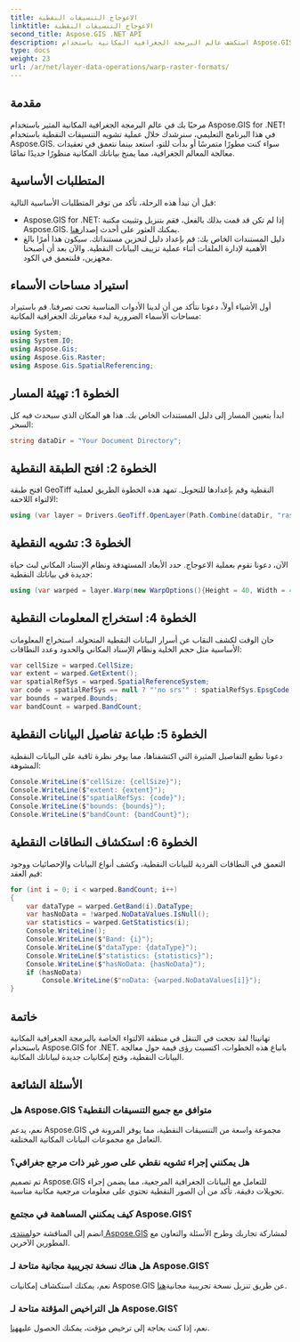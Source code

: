 ```yaml
---
title: الاعوجاج التنسيقات النقطية
linktitle: الاعوجاج التنسيقات النقطية
second_title: Aspose.GIS .NET API
description: استكشف عالم البرمجة الجغرافية المكانية باستخدام Aspose.GIS for .NET. تعلم كيفية تشويه التنسيقات النقطية خطوة بخطوة لتحسين تصور البيانات المكانية.
type: docs
weight: 23
url: /ar/net/layer-data-operations/warp-raster-formats/
---
```

## مقدمة
مرحبًا بك في عالم البرمجة الجغرافية المكانية المثير باستخدام Aspose.GIS for .NET! في هذا البرنامج التعليمي، سنرشدك خلال عملية تشويه التنسيقات النقطية باستخدام Aspose.GIS. سواء كنت مطورًا متمرسًا أو بدأت للتو، استعد بينما نتعمق في تعقيدات معالجة المعالم الجغرافية، مما يمنح بياناتك المكانية منظورًا جديدًا تمامًا.
## المتطلبات الأساسية
قبل أن نبدأ هذه الرحلة، تأكد من توفر المتطلبات الأساسية التالية:
-  Aspose.GIS for .NET: إذا لم تكن قد قمت بذلك بالفعل، فقم بتنزيل وتثبيت مكتبة Aspose.GIS. يمكنك العثور على أحدث إصدار[هنا](https://releases.aspose.com/gis/net/).
- دليل المستندات الخاص بك: قم بإعداد دليل لتخزين مستنداتك. سيكون هذا أمرًا بالغ الأهمية لإدارة الملفات أثناء عملية تزييف البيانات النقطية.
والآن بعد أن أصبحنا مجهزين، فلنتعمق في الكود.
## استيراد مساحات الأسماء
أول الأشياء أولاً، دعونا نتأكد من أن لدينا الأدوات المناسبة تحت تصرفنا. قم باستيراد مساحات الأسماء الضرورية لبدء مغامرتك الجغرافية المكانية:
```csharp
using System;
using System.IO;
using Aspose.Gis;
using Aspose.Gis.Raster;
using Aspose.Gis.SpatialReferencing;
```
## الخطوة 1: تهيئة المسار
ابدأ بتعيين المسار إلى دليل المستندات الخاص بك. هذا هو المكان الذي سيحدث فيه كل السحر:
```csharp
string dataDir = "Your Document Directory";
```
## الخطوة 2: افتح الطبقة النقطية
افتح طبقة GeoTiff النقطية وقم بإعدادها للتحويل. تمهد هذه الخطوة الطريق لعملية الالتواء اللاحقة:
```csharp
using (var layer = Drivers.GeoTiff.OpenLayer(Path.Combine(dataDir, "raster_float32.tif")))
```
## الخطوة 3: تشويه النقطية
الآن، دعونا نقوم بعملية الاعوجاج. حدد الأبعاد المستهدفة ونظام الإسناد المكاني لبث حياة جديدة في بياناتك النقطية:
```csharp
using (var warped = layer.Warp(new WarpOptions(){Height = 40, Width = 40, TargetSpatialReferenceSystem = SpatialReferenceSystem.Wgs84}))
```
## الخطوة 4: استخراج المعلومات النقطية
حان الوقت لكشف النقاب عن أسرار البيانات النقطية المتحولة. استخراج المعلومات الأساسية مثل حجم الخلية ونظام الإسناد المكاني والحدود وعدد النطاقات:
```csharp
var cellSize = warped.CellSize;
var extent = warped.GetExtent();
var spatialRefSys = warped.SpatialReferenceSystem;
var code = spatialRefSys == null ? "'no srs'" : spatialRefSys.EpsgCode.ToString();
var bounds = warped.Bounds;
var bandCount = warped.BandCount;
```
## الخطوة 5: طباعة تفاصيل البيانات النقطية
دعونا نطبع التفاصيل المثيرة التي اكتشفناها، مما يوفر نظرة ثاقبة على البيانات النقطية المشوهة:
```csharp
Console.WriteLine($"cellSize: {cellSize}");
Console.WriteLine($"extent: {extent}");
Console.WriteLine($"spatialRefSys: {code}");
Console.WriteLine($"bounds: {bounds}");
Console.WriteLine($"bandCount: {bandCount}");
```
## الخطوة 6: استكشاف النطاقات النقطية
التعمق في النطاقات الفردية للبيانات النقطية، وكشف أنواع البيانات والإحصائيات ووجود قيم العقد:
```csharp
for (int i = 0; i < warped.BandCount; i++)
{
    var dataType = warped.GetBand(i).DataType;
    var hasNoData = !warped.NoDataValues.IsNull();
    var statistics = warped.GetStatistics(i);
    Console.WriteLine();
    Console.WriteLine($"Band: {i}");
    Console.WriteLine($"dataType: {dataType}");
    Console.WriteLine($"statistics: {statistics}");
    Console.WriteLine($"hasNoData: {hasNoData}");
    if (hasNoData)
        Console.WriteLine($"noData: {warped.NoDataValues[i]}");
}
```
## خاتمة
تهانينا! لقد نجحت في التنقل في منطقة الالتواء الخاصة بالبرمجة الجغرافية المكانية باستخدام Aspose.GIS for .NET. باتباع هذه الخطوات، اكتسبت رؤى قيمة حول معالجة البيانات النقطية، وفتح إمكانيات جديدة لبياناتك المكانية.
## الأسئلة الشائعة
### هل Aspose.GIS متوافق مع جميع التنسيقات النقطية؟
نعم، يدعم Aspose.GIS مجموعة واسعة من التنسيقات النقطية، مما يوفر المرونة في التعامل مع مجموعات البيانات المكانية المختلفة.
### هل يمكنني إجراء تشويه نقطي على صور غير ذات مرجع جغرافي؟
تم تصميم Aspose.GIS للتعامل مع البيانات الجغرافية المرجعية، مما يضمن إجراء تحويلات دقيقة. تأكد من أن الصور النقطية تحتوي على معلومات مرجعية مكانية مناسبة.
### كيف يمكنني المساهمة في مجتمع Aspose.GIS؟
 انضم إلى المناقشة حول[منتدى Aspose.GIS](https://forum.aspose.com/c/gis/33) لمشاركة تجاربك وطرح الأسئلة والتعاون مع المطورين الآخرين.
### هل هناك نسخة تجريبية مجانية متاحة لـ Aspose.GIS؟
 نعم، يمكنك استكشاف إمكانيات Aspose.GIS عن طريق تنزيل نسخة تجريبية مجانية[هنا](https://releases.aspose.com/).
### هل التراخيص المؤقتة متاحة لـ Aspose.GIS؟
 نعم، إذا كنت بحاجة إلى ترخيص مؤقت، يمكنك الحصول عليه[هنا](https://purchase.aspose.com/temporary-license/).
